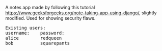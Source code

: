 A notes app made by following this tutorial https://www.geeksforgeeks.org/note-taking-app-using-django/, slightly modified.
Used for showing security flaws.

<pre>
Existing users:
username:    password:
alice        redqueen
bob          squarepants
</pre>
